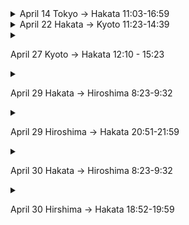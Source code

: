 
  
<details>
  <summary>  April 14   Tokyo -> Hakata 11:03-16:59  </summary>
<img src="Pasted image 20240409235001.png">
</details>
  
<details>
  <summary>April 22 Hakata -> Kyoto 11:23-14:39</summary>
![[Pasted image 20240409234933.png]]
</details>
  
<details>
  <summary>

April 27 Kyoto -> Hakata 12:10 - 15:23</summary>
![[Pasted image 20240409234907.png]]
</details>
  
<details>
  <summary>

April 29 Hakata -> Hiroshima 8:23-9:32</summary>
![[Pasted image 20240409234821.png]]
</details>
  
<details>
  <summary>

April 29 Hiroshima -> Hakata 20:51-21:59</summary>
![[Pasted image 20240409234755.png]]
</details>
  
<details>
  <summary>

April 30 Hakata -> Hiroshima 8:23-9:32</summary>
![[Pasted image 20240409235051.png]]
</details>
  
<details>
  <summary>

April 30 Hirshima -> Hakata 18:52-19:59</summary>
![[Pasted image 20240409235127.png]]
</details>
